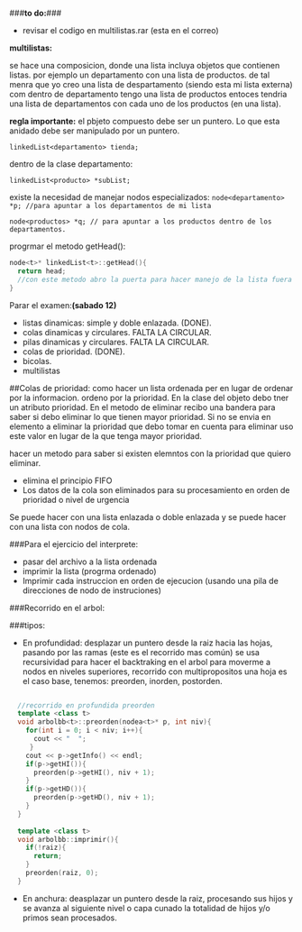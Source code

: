 ###**to do:**###
* revisar el codigo en multilistas.rar (esta en el correo)

**multilistas:**

se hace una composicion, donde una lista incluya objetos que contienen listas.
por ejemplo un departamento con una lista de productos.
de tal menra que yo creo una lista de despartamento (siendo esta mi lista externa)
com dentro de departamento tengo una lista de productos entoces tendria una lista de departamentos con cada uno de los
productos (en una lista).

**regla importante:**
el pbjeto compuesto debe ser un puntero.
Lo que esta anidado debe ser manipulado por un puntero.

`linkedList<departamento> tienda;`

dentro de la clase departamento:

`linkedList<producto> *subList;`

existe la necesidad de manejar nodos especializados:
`node<departamento> *p; //para apuntar a los departamentos de mi lista`

`node<productos> *q; // para apuntar a los productos dentro de los departamentos.`

progrmar el metodo getHead():

```c++
node<t>* linkedList<t>::getHead(){
  return head;
  //con este metodo abro la puerta para hacer manejo de la lista fuera de ella.
}
```

Parar el examen:**(sabado 12)**
* listas dinamicas: simple y doble enlazada. (DONE).
* colas dinamicas y circulares. FALTA LA CIRCULAR.
* pilas dinamicas y circulares. FALTA LA CIRCULAR.
* colas de prioridad. (DONE).
* bicolas.
* multilistas


##Colas de prioridad: como hacer un lista ordenada per en lugar de ordenar por la informacion.
ordeno por la prioridad. En la clase del objeto debo tner un atributo prioridad.
En el metodo de eliminar recibo una bandera para saber si debo eliminar lo que tienen mayor prioridad.
Si no se envia en elemento a eliminar la prioridad que debo tomar en cuenta para eliminar uso este valor en lugar de
la que tenga mayor prioridad.

hacer un metodo para saber si existen elemntos con la prioridad que quiero eliminar.

* elimina el principio FIFO
* Los datos de la cola son eliminados para su procesamiento en orden de prioridad o nivel de urgencia

Se puede hacer con una lista enlazada o doble enlazada y se puede hacer con una lista con nodos de cola.


###Para el ejercicio del interprete:
* pasar del archivo a la lista ordenada
* imprimir la lista (progrma ordenado)
* Imprimir cada instruccion en orden de ejecucion (usando una pila de direcciones de nodo de instruciones)

###Recorrido en el arbol:

###tipos:

* En profundidad:
desplazar un puntero desde la raiz hacia las hojas, pasando por las ramas (este es el recorrido mas común)
se usa recursividad para hacer el backtraking en el arbol para moverme a nodos en niveles superiores, recorrido con multipropositos
una hoja es el caso base, tenemos: preorden, inorden, postorden.


```c++

  //recorrido en profundida preorden
  template <class t>
  void arbolbb<t>::preorden(nodea<t>* p, int niv){
    for(int i = 0; i < niv; i++){
      cout << "  ";
     }
    cout << p->getInfo() << endl;
    if(p->getHI()){
      preorden(p->getHI(), niv + 1);
    }
    if(p->getHD()){
      preorden(p->getHD(), niv + 1);
    }
  }
  
  template <class t>
  void arbolbb::imprimir(){
    if(!raiz){
      return;
    }
    preorden(raiz, 0);
  }
```

* En anchura: 
deasplazar un puntero desde la raiz, procesando sus hijos y se avanza al siguiente nivel o capa cunado la totalidad de hijos y/o
primos sean procesados.



